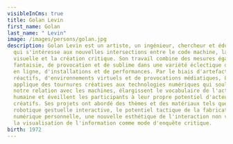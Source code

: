 ```yaml
---
visibleInCms: true
title: Golan Levin
first_name: Golan
last_name: " Levin"
image: /images/persons/golan.jpg
description: Golan Levin est un artiste, un ingénieur, chercheur et éducateur
  qui s'intéresse aux nouvelles intersections entre le code machine, la culture
  visuelle et la création critique. Son travail combine des mesures égales de
  fantaisie, de provocation et de sublime dans une variété éclectique de médias
  en ligne, d'installations et de performances. Par le biais d'artefacts
  réactifs, d'environnements virtuels et de provocations médiatiques, Levin
  applique des tournures créatives aux technologies numériques qui soulignent
  notre relation avec les machines, élargissent le vocabulaire de l'action
  humaine et éveillent les participants à leur propre potentiel d'acteurs
  créatifs. Ses projets ont abordé des thèmes et des matériaux tels que la
  robotique gestuelle interactive, le potentiel tactique de la fabrication
  numérique personnelle, une nouvelle esthétique de l'interaction non verbale et
  la visualisation de l'information comme mode d'enquête critique.
birth: 1972
---
```

